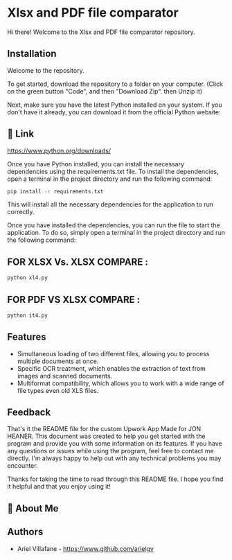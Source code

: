 
# Xlsx and PDF file comparator

Hi there! Welcome to the Xlsx and PDF file comparator repository.



## Installation

Welcome to the  repository.


To get started, download the repository to a folder on your computer.
(Click on the green button "Code", and then "Download Zip". then Unzip it)

Next, make sure you have the latest Python installed on your system. If you don't have it already, you can download it from the official Python website: 

## 🔗 Link 
https://www.python.org/downloads/


Once you have Python installed, you can install the necessary dependencies using the requirements.txt file. To install the dependencies, open a terminal in the project directory and run the following command:


```bash
pip install -r requirements.txt
```

This will install all the necessary dependencies for the application to run correctly.

Once you have installed the dependencies, you can run the file to start the application. To do so, simply open a terminal in the project directory and run the following command:


## FOR XLSX Vs. XLSX COMPARE :

```bash
python xl4.py
```

## FOR PDF VS XLSX COMPARE : 

```bash
python it4.py
```
## Features

- Simultaneous loading of two different files, allowing you to process multiple documents at once.
- Specific OCR treatment, which enables the extraction of text from images and scanned documents.
- Multiformat compatibility, which allows you to work with a wide range of file types even old XLS files.


## Feedback

That's it the README file for the custom Upwork App Made for JON HEANER. This document was created to help you get started with the program and provide you with some information on its features. If you have any questions or issues while using the program, feel free to contact me directly. I'm always happy to help out with any technical problems you may encounter.

Thanks for taking the time to read through this README file. I hope you find it helpful and that you enjoy using it!


## 🚀 About Me


## Authors

- Ariel Villafane - https://www.github.com/arielgv
